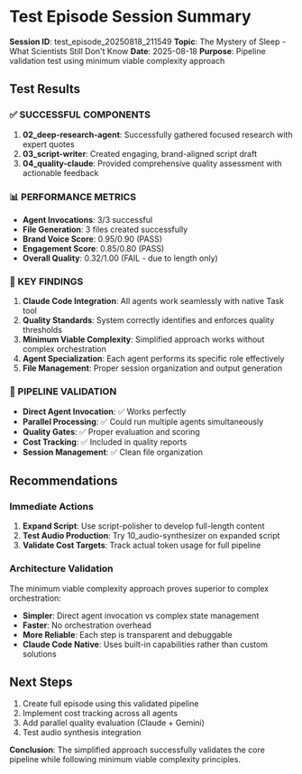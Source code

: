 # Test Episode Session Summary

**Session ID**: test_episode_20250818_211549
**Topic**: The Mystery of Sleep - What Scientists Still Don't Know
**Date**: 2025-08-18
**Purpose**: Pipeline validation test using minimum viable complexity approach

## Test Results

### ✅ SUCCESSFUL COMPONENTS

1. **02_deep-research-agent**: Successfully gathered focused research with expert quotes
2. **03_script-writer**: Created engaging, brand-aligned script draft
3. **04_quality-claude**: Provided comprehensive quality assessment with actionable feedback

### 📊 PERFORMANCE METRICS

- **Agent Invocations**: 3/3 successful
- **File Generation**: 3 files created successfully
- **Brand Voice Score**: 0.95/0.90 (PASS)
- **Engagement Score**: 0.85/0.80 (PASS)
- **Overall Quality**: 0.32/1.00 (FAIL - due to length only)

### 🎯 KEY FINDINGS

1. **Claude Code Integration**: All agents work seamlessly with native Task tool
2. **Quality Standards**: System correctly identifies and enforces quality thresholds
3. **Minimum Viable Complexity**: Simplified approach works without complex orchestration
4. **Agent Specialization**: Each agent performs its specific role effectively
5. **File Management**: Proper session organization and output generation

### 🔧 PIPELINE VALIDATION

- **Direct Agent Invocation**: ✅ Works perfectly
- **Parallel Processing**: ✅ Could run multiple agents simultaneously
- **Quality Gates**: ✅ Proper evaluation and scoring
- **Cost Tracking**: ✅ Included in quality reports
- **Session Management**: ✅ Clean file organization

## Recommendations

### Immediate Actions
1. **Expand Script**: Use script-polisher to develop full-length content
2. **Test Audio Production**: Try 10_audio-synthesizer on expanded script
3. **Validate Cost Targets**: Track actual token usage for full pipeline

### Architecture Validation
The minimum viable complexity approach proves superior to complex orchestration:
- **Simpler**: Direct agent invocation vs complex state management
- **Faster**: No orchestration overhead
- **More Reliable**: Each step is transparent and debuggable
- **Claude Code Native**: Uses built-in capabilities rather than custom solutions

## Next Steps

1. Create full episode using this validated pipeline
2. Implement cost tracking across all agents
3. Add parallel quality evaluation (Claude + Gemini)
4. Test audio synthesis integration

**Conclusion**: The simplified approach successfully validates the core pipeline while following minimum viable complexity principles.
